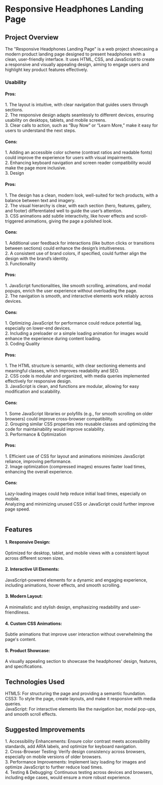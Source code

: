 # Responsive Headphones Landing Page
<h2> Project Overview </h2>
The "Responsive Headphones Landing Page" is a web project showcasing a modern product landing page designed to present headphones with a clean, user-friendly interface. It uses HTML, CSS, and JavaScript to create a responsive and visually appealing design, aiming to engage users and highlight key product features effectively.
<br>
 <h3> Usability </h3>
 <h4> Pros: </h4>
1. The layout is intuitive, with clear navigation that guides users through sections. <br>
2. The responsive design adapts seamlessly to different devices, ensuring usability on desktops, tablets, and mobile screens. <br>
3. Clear calls to action, such as “Buy Now” or “Learn More,” make it easy for users to understand the next steps. <br>
<h4> Cons: </h4>
1. Adding an accessible color scheme (contrast ratios and readable fonts) could improve the experience for users with visual impairments. <br>
2. Enhancing keyboard navigation and screen reader compatibility would make the page more inclusive. <br>
3. Design <br>
<h4> Pros: </h4>
1. The design has a clean, modern look, well-suited for tech products, with a balance between text and imagery. <br>
2. The visual hierarchy is clear, with each section (hero, features, gallery, and footer) differentiated well to guide the user’s attention. <br>
3. CSS animations add subtle interactivity, like hover effects and scroll-triggered animations, giving the page a polished look. <br>
<h4> Cons: </h4>
1. Additional user feedback for interactions (like button clicks or transitions between sections) could enhance the design’s intuitiveness. <br>
2. A consistent use of brand colors, if specified, could further align the design with the brand’s identity. <br>
3. Functionality <br>
<h4> Pros: </h4>
1. JavaScript functionalities, like smooth scrolling, animations, and modal popups, enrich the user experience without overloading the page. <br>
2. The navigation is smooth, and interactive elements work reliably across devices. <br>
<h4> Cons: </h4>
1. Optimizing JavaScript for performance could reduce potential lag, especially on lower-end devices. <br>
2. Including a preloader or a simple loading animation for images would enhance the experience during content loading. <br>
3. Coding Quality <br>
<h4> Pros: </h4>
1. The HTML structure is semantic, with clear sectioning elements and meaningful classes, which improves readability and SEO. <br>
2. CSS code is modular and organized, with media queries implemented effectively for responsive design. <br>
3. JavaScript is clean, and functions are modular, allowing for easy modification and scalability. <br>
<h4> Cons: </h4>
1. Some JavaScript libraries or polyfills (e.g., for smooth scrolling on older browsers) could improve cross-browser compatibility. <br>
2. Grouping similar CSS properties into reusable classes and optimizing the code for maintainability would improve scalability. <br>
3. Performance & Optimization <br>
<h4> Pros: </h4>
1. Efficient use of CSS for layout and animations minimizes JavaScript reliance, improving performance. <br>
2. Image optimization (compressed images) ensures faster load times, enhancing the overall experience. <br>
<h4> Cons: </h4>
Lazy-loading images could help reduce initial load times, especially on mobile. <br>
Analyzing and minimizing unused CSS or JavaScript could further improve page speed. <br>

<br>
<h2> Features </h2>
<h4> 1. Responsive Design: </h4> Optimized for desktop, tablet, and mobile views with a consistent layout across different screen sizes.
<br>
<h4> 2. Interactive UI Elements: </h4> JavaScript-powered elements for a dynamic and engaging experience, including animations, hover effects, and smooth scrolling.
<br>
<h4> 3. Modern Layout: </h4> A minimalistic and stylish design, emphasizing readability and user-friendliness.
<br>
<h4> 4. Custom CSS Animations: </h4> Subtle animations that improve user interaction without overwhelming the page's content.
<br>
<h4> 5. Product Showcase: </h4> A visually appealing section to showcase the headphones' design, features, and specifications.
<br>
<h2> Technologies Used </h2>
HTML5: For structuring the page and providing a semantic foundation.
<br>
CSS3: To style the page, create layouts, and make it responsive with media queries.
<br>
JavaScript: For interactive elements like the navigation bar, modal pop-ups, and smooth scroll effects.

<h2>Suggested Improvements</h2>
1. Accessibility Enhancements: Ensure color contrast meets accessibility standards, add ARIA labels, and optimize for keyboard navigation. <br>
2. Cross-Browser Testing: Verify design consistency across browsers, especially on mobile versions of older browsers. <br>
3. Performance Improvements: Implement lazy loading for images and optimize JavaScript to further reduce load times. <br>
4. Testing & Debugging: Continuous testing across devices and browsers, including edge cases, would ensure a more robust experience. <br>
